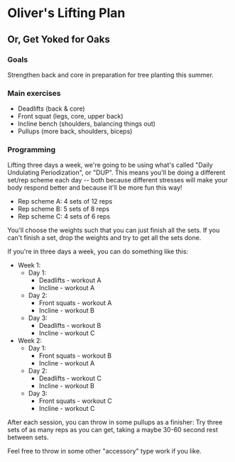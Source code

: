 # Oliver's Lifting Plan
## Or, Get Yoked for Oaks

### Goals
Strengthen back and core in preparation for tree planting this summer.

### Main exercises

  * Deadlifts (back & core)
  * Front squat (legs, core, upper back)
  * Incline bench (shoulders, balancing things out)
  * Pullups (more back, shoulders, biceps)

### Programming

Lifting three days a week, we're going to be using what's called "Daily
Undulating Periodization", or "DUP". This means you'll be doing a different
set/rep scheme each day -- both because different stresses will make your body
respond better and because it'll be more fun this way!

- Rep scheme A: 4 sets of 12 reps
- Rep scheme B: 5 sets of 8 reps
- Rep scheme C: 4 sets of 6 reps

You'll choose the weights such that you can just finish all the sets. If you
can't finish a set, drop the weights and try to get all the sets done.

If you're in three days a week, you can do something like this:

  - Week 1:
    - Day 1:
      * Deadlifts - workout A
      * Incline - workout A
    - Day 2:
      * Front squats - workout A
      * Incline - workout B
    - Day 3:
      * Deadlifts - workout B
      * Incline - workout C
  - Week 2:
    - Day 1:
      * Front squats - workout B
      * Incline - workout A
    - Day 2:
      * Deadlifts - workout C
      * Incline - workout B
    - Day 3:
      * Front squats - workout C
      * Incline - workout C

After each session, you can throw in some pullups as a finisher: Try three sets
of as many reps as you can get, taking a maybe 30-60 second rest between sets.

Feel free to throw in some other "accessory" type work if you like.
